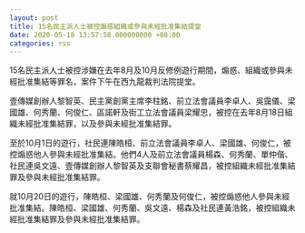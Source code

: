 ```yaml
---
layout: post
title: 15名民主派人士被控煽惑組織或參與未經批准集結提堂
date: 2020-05-18 13:57:58.000000000 +08:00
categories: rss
---
```


15名民主派人士被控涉嫌在去年8月及10月反修例遊行期間，煽惑、組織或參與未經批准集結等罪名，案件下午在西九龍裁判法院提堂。

壹傳媒創辦人黎智英、民主黨創黨主席李柱銘、前立法會議員李卓人、吳靄儀、梁國雄、何秀蘭、何俊仁、區諾軒及街工立法會議員梁耀忠，被控在去年8月18日組織未經批准集結罪，以及參與未經批准集結罪。

至於10月1日的遊行，社民連陳皓桓、前立法會議員李卓人、梁國雄、何俊仁，被控煽惑他人參與未經批准集結。他們4人及前立法會議員楊森、何秀蘭、單仲偕、社民連吳文遠、壹傳媒創辦人黎智英及支聯會秘書蔡耀昌，被控組織未經批准集結罪及參與未經批准集結罪。

就10月20日的遊行，陳皓桓、梁國雄、何秀蘭及何俊仁，被控煽惑他人參與未經批准集結。陳皓桓、梁國雄、何秀蘭、吳文遠、楊森及社民連黃浩銘，被控組織未經批准集結罪及參與未經批准集結罪。
